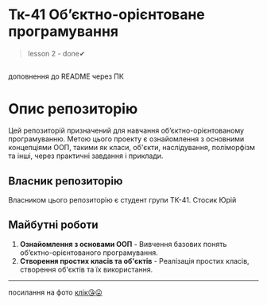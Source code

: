 # Тк-41 Об’єктно-орієнтоване програмування
> lesson 2 - done✔

##
доповнення до README через ПК

# Опис репозиторію

Цей репозиторій призначений для навчання об’єктно-орієнтованому програмуванню. Метою цього проекту є ознайомлення з основними концепціями ООП, такими як класи, об'єкти, наслідування, поліморфізм та інші, через практичні завдання і приклади.

## Власник репозиторію

Власником цього репозиторію є студент групи ТК-41. Стосик Юрій

## Майбутні роботи

1. **Ознайомлення з основами ООП** - Вивчення базових понять об’єктно-орієнтованого програмування.
2. **Створення простих класів та об'єктів** - Реалізація простих класів, створення об'єктів та їх використання.
---
 
 посилання на фото 
 [клік😘😛](./Init/image.png)